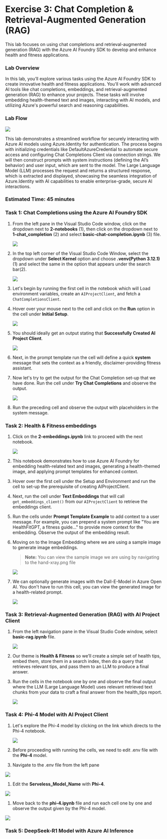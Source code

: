 # Exercise 3: Chat Completion & Retrieval-Augmented Generation (RAG)

This lab focuses on using chat completions and retrieval-augmented generation (RAG) with the Azure AI Foundry SDK to develop and enhance health and fitness applications.

### Lab Overview

In this lab, you’ll explore various tasks using the Azure AI Foundry SDK to create innovative health and fitness applications. You'll work with advanced AI tools like chat completions, embeddings, and retrieval-augmented generation (RAG) to enhance your projects. These tasks will involve embedding health-themed text and images, interacting with AI models, and utilizing Azure's powerful search and reasoning capabilities.

### Lab Flow

![](/images/chat1.png)

This lab demonstrates a streamlined workflow for securely interacting with Azure AI models using Azure.Identity for authentication. The process begins with initializing credentials like DefaultAzureCredential to automate secure access and configuring Chat Completions Client via connection strings. We will then construct prompts with system instructions (defining the AI’s behavior) and user input, which are sent to the model. The Large Language Model (LLM) processes the request and returns a structured response, which is extracted and displayed, showcasing the seamless integration of Azure.Identity with AI capabilities to enable enterprise-grade, secure AI interactions.

### Estimated Time: 45 minutes

### Task 1: Chat Completions using the Azure AI Foundry SDK

1. From the left pane in the Visual Studio Code window, click on the dropdown next to **2-notebooks** (1), then click on the dropdown next to **1-chat_completion** (2) and select **basic-chat-completion.ipynb** (3) file.

   ![](/images/ai1.png)

1. In the top left corner of the Visual Studio Code Window, select the dropdown under **Select Kernel** option and choose **.venv(Python 3.12.1)** (1) and select the same in the option that appears under the search bar(2).

   ![](/images/ai2.png)

1. Let's begin by running the first cell in the notebook which will Load environment variables, create an `AIProjectClient`, and fetch a `ChatCompletionsClient`.

1. Hover over your mouse next to the cell and click on the **Run** option in the cell under **Initial Setup**.

   ![](/images/ai3.png)

1. You should ideally get an output stating that **Successfully Created AI Project Client**.

   ![](/images/ai5.png)

1. Next, in the prompt template run the cell will define a quick **system** message that sets the context as a friendly, disclaimer-providing fitness assistant.

1. Now let's try to get the output for the Chat Completion set-up that we have done. Run the cell under **Try Chat Completions** and observe the output.

   ![](/images/ai6.png)

1. Run the preceding cell and observe the output with placeholders in the system message.

### Task 2: Health & Fitness embeddings

1. Click on the **2-embeddings.ipynb** link to proceed with the next notebook.

   ![](/images/ai7.png)

1. This notebook demonstrates how to use Azure AI Foundry for embedding health-related text and images, generating a health-themed image, and applying prompt templates for enhanced context.

1. Hover over the first cell under the Setup and Environment and run the cell to set-up the prerequisite of creating AIProjectClient.

1. Next, run the cell under  **Text Embeddings** that will call `get_embeddings_client()` from our `AIProjectClient` to retrieve the embeddings client.

1. Run the cells under **Prompt Template Example** to  add context to a user message. For example, you can prepend a system prompt like "You are HealthFitGPT, a fitness guide..." to provide more context for the embedding. Observe the output of the embedding result.

1. Moving on to the Image Embedding where we are using a sample image to generate image embeddings.

   >**Note:** You can view the sample image we are using by navigating to the hand-xray.png file

     ![](/images/ai8.png)

1. We can optionally generate images with the Dall-E-Model in Azure Open AI. You don't have to run this cell, you can view the generated image for a health-related prompt.

   ![](/images/ai9.png)

### Task 3: Retrieval-Augmented Generation (RAG) with AI Project Client

1. From the left navigation pane in the Visual Studio Code window, select **basic-rag.ipynb** file.

   ![](/images/ai10.png)

1. Our theme is **Health & Fitness** so we’ll create a simple set of health tips, embed them, store them in a search index, then do a query that retrieves relevant tips, and pass them to an LLM to produce a final answer.

1. Run the cells in the notebook one by one and observe the final output where the LLM (Large Language Model) uses relevant retrieved text chunks from your data to craft a final answer from the health_tips report.

   ![](/images/ai11.png)

### Task 4: Phi-4 Model with AI Project Client 

1. Let's explore the Phi-4 model by clicking on the  link which directs to the Phi-4 notebook.

   ![](/images/ai12.png)

1. Before proceeding with running the cells, we need to edit .env file with the **Phi-4** model.
   
1. Navigate to the .env file from the left pane 

  ![](/images/ai13.png)

1. Edit the **Serveless_Model_Name** with **Phi-4**.

  ![](/images/ai14.png)

1. Move back to the **phi-4.ipynb** file and run each cell one by one and observe the output given by the Phi-4 model.  

  ![](/images/ai15.png)

### Task 5: DeepSeek-R1 Model with Azure AI Inference 




  


   

